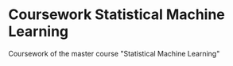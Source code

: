 # Coursework Statistical Machine Learning
Coursework of the master course "Statistical Machine Learning"
